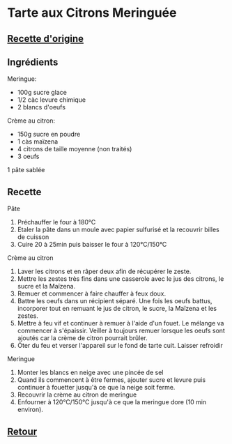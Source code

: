 # Tarte aux Citrons Meringuée
## [Recette d'origine](https://www.marmiton.org/recettes/recette_the-tarte-au-citron-meringuee_22082.aspx)

## Ingrédients
Meringue:
- 100g sucre glace
- 1/2 càc levure chimique
- 2 blancs d'oeufs

Crème au citron:
- 150g sucre en poudre
- 1 càs maïzena
- 4 citrons de taille moyenne (non traités)
- 3 oeufs

1 pâte sablée

## Recette
Pâte
1. Préchauffer le four à 180°C
2. Etaler la pâte dans un moule avec papier sulfurisé et la recouvrir billes de cuisson
3. Cuire 20 à 25min puis baisser le four à 120°C/150°C

Crème au citron
1. Laver les citrons et en râper deux afin de récupérer le zeste.
2. Mettre les zestes très fins dans une casserole avec le jus des citrons, le sucre et la Maïzena.
3. Remuer et commencer à faire chauffer à feux doux.
4. Battre les oeufs dans un récipient séparé. Une fois les oeufs battus, incorporer tout en remuant le jus de citron, le sucre, la Maïzena et les zestes.
5. Mettre à feu vif et continuer à remuer à l'aide d'un fouet. Le mélange va commencer à s'épaissir. Veiller à toujours remuer lorsque les oeufs sont ajoutés car la crème de citron pourrait brûler.
6. Ôter du feu et verser l'appareil sur le fond de tarte cuit. Laisser refroidir

Meringue
1. Monter les blancs en neige avec une pincée de sel
2. Quand ils commencent à être fermes, ajouter sucre et levure puis continuer à fouetter jusqu'à ce que la neige soit ferme.
3. Recouvrir la crème au citron de meringue
4. Enfourner à 120°C/150°C jusqu'à ce que la meringue dore (10 min environ).

<!--## Recette Thermomix
1. **x sec/yy°C/vitesse z**

## Modifications
- Liste des modifications -->


## [Retour](./)
